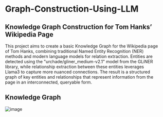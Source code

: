 # Graph-Construction-Using-LLM
## Knowledge Graph Construction for Tom Hanks’ Wikipedia Page 
This project aims to create a basic Knowledge Graph for the Wikipedia page of Tom Hanks, combining traditional Named Entity Recognition (NER) methods and modern language models for relation extraction. Entities are detected using the "urchade/gliner_medium-v2.1" model from the GLiNER library, while relationship extraction between these entities leverages Llama3 to capture more nuanced connections. The result is a structured graph of key entities and relationships that represent information from the page in an interconnected, queryable form.

## Knowledge Graph
![image](https://github.com/user-attachments/assets/ba8343b4-ac83-404f-bc92-dc85f0952939)
